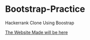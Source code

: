 # Bootstrap-Practice

Hackerrank Clone Using Boostrap

[The Website Made will be here](https://ankitacode19.github.io/Bootstrap-Practice/)
